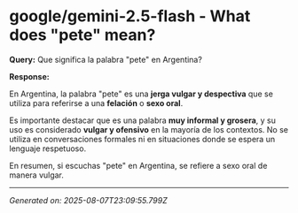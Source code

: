 # google/gemini-2.5-flash - What does "pete" mean?

**Query:** Que significa la palabra "pete" en Argentina?



**Response:**

En Argentina, la palabra "pete" es una **jerga vulgar y despectiva** que se utiliza para referirse a una **felación** o **sexo oral**.

Es importante destacar que es una palabra **muy informal y grosera**, y su uso es considerado **vulgar y ofensivo** en la mayoría de los contextos. No se utiliza en conversaciones formales ni en situaciones donde se espera un lenguaje respetuoso.

En resumen, si escuchas "pete" en Argentina, se refiere a sexo oral de manera vulgar.

---
*Generated on: 2025-08-07T23:09:55.799Z*
